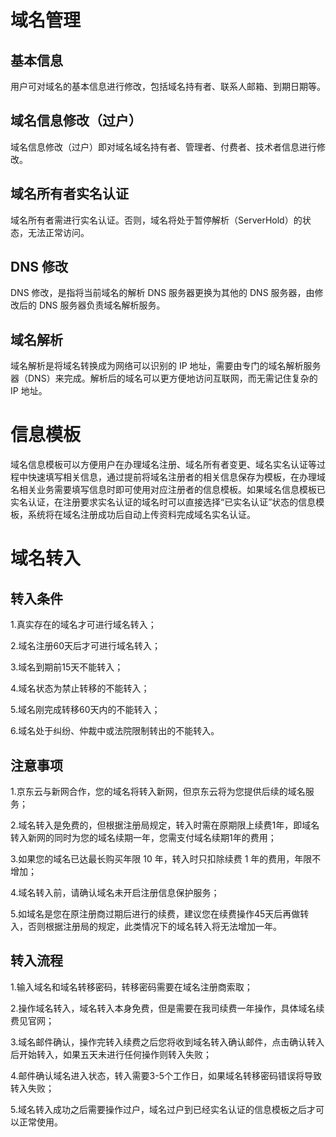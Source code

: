 # 域名管理

## 基本信息
用户可对域名的基本信息进行修改，包括域名持有者、联系人邮箱、到期日期等。

## 域名信息修改（过户）
域名信息修改（过户）即对域名域名持有者、管理者、付费者、技术者信息进行修改。

## 域名所有者实名认证
域名所有者需进行实名认证。否则，域名将处于暂停解析（ServerHold）的状态，无法正常访问。

## DNS 修改
DNS 修改，是指将当前域名的解析 DNS 服务器更换为其他的 DNS 服务器，由修改后的 DNS 服务器负责域名解析服务。

## 域名解析
域名解析是将域名转换成为网络可以识别的 IP 地址，需要由专门的域名解析服务器（DNS）来完成。解析后的域名可以更方便地访问互联网，而无需记住复杂的 IP 地址。

# 信息模板
域名信息模板可以方便用户在办理域名注册、域名所有者变更、域名实名认证等过程中快速填写相关信息，通过提前将域名注册者的相关信息保存为模板，在办理域名相关业务需要填写信息时即可使用对应注册者的信息模板。如果域名信息模板已实名认证，在注册要求实名认证的域名时可以直接选择“已实名认证”状态的信息模板，系统将在域名注册成功后自动上传资料完成域名实名认证。

# 域名转入
## 转入条件

1.真实存在的域名才可进行域名转入；

2.域名注册60天后才可进行域名转入；

3.域名到期前15天不能转入；

4.域名状态为禁止转移的不能转入；

5.域名刚完成转移60天内的不能转入；

6.域名处于纠纷、仲裁中或法院限制转出的不能转入。

## 注意事项

1.京东云与新网合作，您的域名将转入新网，但京东云将为您提供后续的域名服务；

2.域名转入是免费的，但根据注册局规定，转入时需在原期限上续费1年，即域名转入新网的同时为您的域名续期一年，您需支付域名续期1年的费用；

3.如果您的域名已达最长购买年限 10 年，转入时只扣除续费 1 年的费用，年限不增加；

4.域名转入前，请确认域名未开启注册信息保护服务；

5.如域名是您在原注册商过期后进行的续费，建议您在续费操作45天后再做转入，否则根据注册局的规定，此类情况下的域名转入将无法增加一年。

## 转入流程

1.输入域名和域名转移密码，转移密码需要在域名注册商索取；

2.操作域名转入，域名转入本身免费，但是需要在我司续费一年操作，具体域名续费见官网；

3.域名邮件确认，操作完转入续费之后您将收到域名转入确认邮件，点击确认转入后开始转入，如果五天未进行任何操作则转入失败；

4.邮件确认域名进入状态，转入需要3-5个工作日，如果域名转移密码错误将导致转入失败；

5.域名转入成功之后需要操作过户，域名过户到已经实名认证的信息模板之后才可以正常使用。

